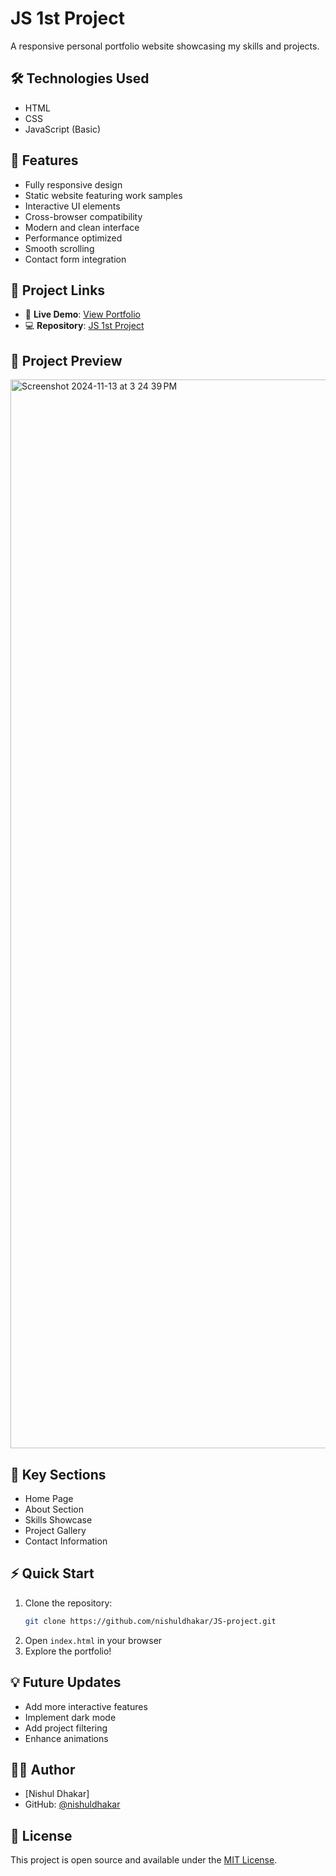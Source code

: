 # JS 1st Project

A responsive personal portfolio website showcasing my skills and projects.

## 🛠️ Technologies Used
- HTML
- CSS
- JavaScript (Basic)

## 🌟 Features
- Fully responsive design
- Static website featuring work samples
- Interactive UI elements
- Cross-browser compatibility
- Modern and clean interface
- Performance optimized
- Smooth scrolling
- Contact form integration

## 🔗 Project Links
- 🚀 **Live Demo**: [View Portfolio](https://nishuldhakar.github.io/JS-project/)
- 💻 **Repository**: [JS 1st Project](https://github.com/nishuldhakar/JS-project)

## 📱 Project Preview
<img width="1710" alt="Screenshot 2024-11-13 at 3 24 39 PM" src="https://github.com/user-attachments/assets/5539266d-7895-4db1-9240-1eeba11e900b">


## 🎯 Key Sections
- Home Page
- About Section
- Skills Showcase
- Project Gallery
- Contact Information

## ⚡ Quick Start
1. Clone the repository:
   ```bash
   git clone https://github.com/nishuldhakar/JS-project.git
   ```
2. Open `index.html` in your browser
3. Explore the portfolio!

## 💡 Future Updates
- Add more interactive features
- Implement dark mode
- Add project filtering
- Enhance animations

## 👨‍💻 Author
- [Nishul Dhakar]
- GitHub: [@nishuldhakar](https://github.com/nishuldhakar)

## 📝 License
This project is open source and available under the [MIT License](LICENSE).

